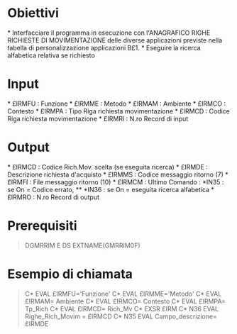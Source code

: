# Obiettivi
\* Interfacciare il programma in esecuzione con l'ANAGRAFICO RIGHE RICHIESTE DI MOVIMENTAZIONE delle diverse applicazioni previste nella tabella di personalizzazione applicazioni B£1.
\* Eseguire la ricerca alfabetica relativa se richiesto

# Input
\* £IRMFU :  Funzione
\* £IRMME :  Metodo
\* £IRMAM :  Ambiente
\* £IRMCO :  Contesto
\* £IRMPA :  Tipo Riga richiesta movimentazione
\* £IRMCD :  Codice Riga richiesta movimentazione
\* £IRMRI :  N.ro Record di input

# Output
\* £IRMCD :  Codice Rich.Mov. scelta (se eseguita ricerca)
\* £IRMDE :  Descrizione richiesta d'acquisto
\* £IRMMS :  Codice messaggio ritorno (7)
\* £IRMFI :  File   messaggio ritorno (10)
\* £IRMCM :  Ultimo Comando :  \*IN35  :  se On = Codice errato, \*\* \*IN36  :  se On = eseguita ricerca alfabetica
\* £IRMRO :  N.ro Record di output

# Prerequisiti
>DGMRRIM         E DS                  EXTNAME(GMRRIM0F)

# Esempio di chiamata
>C\*                  EVAL      £IRMFU='Funzione'
C\*                  EVAL      £IRMME='Metodo'
C\*                  EVAL      £IRMAM= Ambiente
C\*                  EVAL      £IRMCO= Contesto
C\*                  EVAL      £IRMPA= Tp_Rich
C\*                  EVAL      £IRMCD= Rich_Mv
C\*                  EXSR      £IRM
C\* N36              EVAL      Righe_Rich_Movim = £IRMCD
C\* N35              EVAL      Campo_descrizione= £IRMDE


